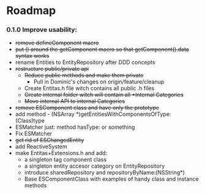Roadmap
====

### 0.1.0 Improve usability:
	
- ~~remove defineComponent macro~~
- ~~put () around the getComponent macro so that getComponent().data syntax works~~
- rename Entities to EntityRepository after DDD concepts
- ~~restructure public/private api~~
  - ~~Reduce public methods and make them private~~
    - Pull in Dominic's changes on origin/feature/cleanup
  - Create Entitas.h file witch contains all public .h files
  - ~~Create internal folder witch will contain all +Internal Categories~~
  - ~~Move internal API to internal Categories~~
- ~~remove ESComponent class and have only the prototype~~
- add method - (NSArray *)getEntitiesWithComponentsOfType:(Class)type
- ESMatcher just: method hasType: or something
- Fix ESMatcher
- ~~get rid of ESChangedEntity~~
- add ReactiveSystem
- make Entitas+Extensions.h and add:
  - a singleton tag component class
  - a singleton entity accesor category on EntityRepository
  - introduce sharedRepository and repositoryByName:(NSString*)
  - Base ESComponentClass with examples of handy class and instance methods

